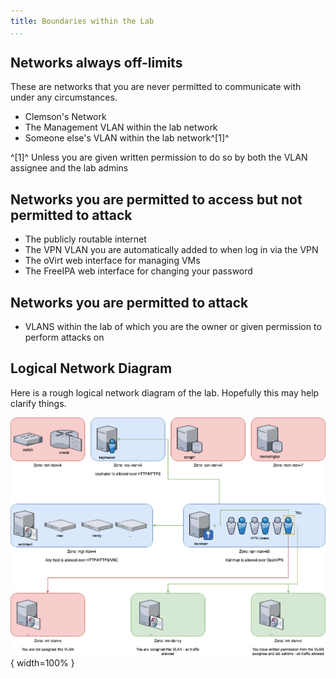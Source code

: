 ```yaml
---
title: Boundaries within the Lab
...
```



## Networks always off-limits

These are networks that you are never permitted to communicate with under any circumstances.

* Clemson's Network
* The Management VLAN within the lab network
* Someone else's VLAN within the lab network^[1]^

^[1]^ Unless you are given written permission to do so by both the VLAN assignee and the lab admins


## Networks you are permitted to access but not permitted to attack

* The publicly routable internet
* The VPN VLAN you are automatically added to when log in via the VPN
* The oVirt web interface for managing VMs
* The FreeIPA web interface for changing your password


## Networks you are permitted to attack

* VLANS within the lab of which you are the owner or given permission to perform attacks on


##  Logical Network Diagram

Here is a rough logical network diagram of the lab. Hopefully this may help clarify things. 

![](lab/boundaries.png){ width=100% }
